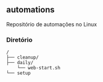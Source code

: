 ## automations

Repositório de automações no Linux

### Diretório

```
/
├── cleanup/
├── daily/
    └── web-start.sh
└── setup
```
